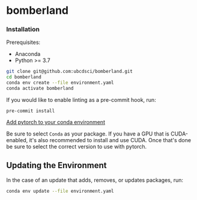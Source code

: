 # bomberland

### Installation

Prerequisites:
- Anaconda
- Python >= 3.7

```bash
git clone git@github.com:ubcdsci/bomberland.git
cd bomberland
conda env create --file environment.yaml
conda activate bomberland
```

If you would like to enable linting as a pre-commit hook, run:
```
pre-commit install
```

[Add pytorch to your conda environment](https://pytorch.org/get-started/locally/)

Be sure to select `Conda` as your package.
If you have a GPU that is CUDA-enabled, it's also recommended to install and use CUDA. Once that's done be sure to select the correct version to use with pytorch.


## Updating the Environment
 
In the case of an update that adds, removes, or updates packages, run:
```bash
conda env update --file environment.yaml
```
